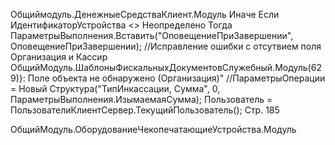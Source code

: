 Общиймодуль.ДенежныеСредстваКлиент.Модуль
Иначе
		Если ИдентификаторУстройства <> Неопределено Тогда
			ПараметрыВыполнения.Вставить("ОповещениеПриЗавершении", ОповещениеПриЗавершении);
			//Исправление ошибки с отсутвием поля Организация и Кассир ОбщийМодуль.ШаблоныФискальныхДокументовСлужебный.Модуль(629)}: Поле объекта не обнаружено (Организация)"
			//ПараметрыОперации = Новый Структура("ТипИнкассации, Сумма", 0, ПараметрыВыполнения.ИзымаемаяСумма);
			Пользователь = ПользователиКлиентСервер.ТекущийПользователь();
Стр. 185

ОбщийМодуль.ОборудованиеЧекопечатающиеУстройства.Модуль
